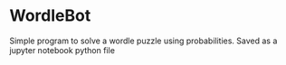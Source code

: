 # WordleBot

Simple program to solve a wordle puzzle using probabilities.
Saved as a jupyter notebook python file

